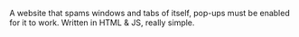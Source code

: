 A website that spams windows and tabs of itself, pop-ups must be enabled for it to work.
Written in HTML & JS, really simple.
